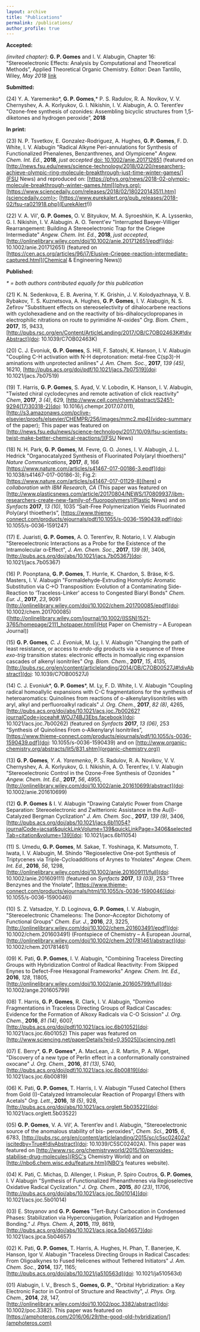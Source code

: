 ```yaml
---
layout: archive
title: "Publications"
permalink: /publications/
author_profile: true
---
```


<b>Accepted:</b>

<i>(invited chapter)</i>: <b>G. P. Gomes</b> and I. V. Alabugin, Chapter 16: "Stereoelectronic Effects: Analysis by Computational and Theoretical Methods”, Applied Theoretical Organic Chemistry. Editor: Dean Tantillo, Wiley, <i>May 2018</i> <a href= "http://www.worldscientific.com/worldscibooks/10.1142/q0119">link</a>

<b>Submitted:</b>

(24) Y. A. Yaremenko*, <b>G. P. Gomes</b>,* P. S. Radulov, R. A. Novikov, V. V. Chernyshev, A. A. Korlyukov, G. I. Nikishin, I. V. Alabugin, A. O. Terent’ev "Ozone-free synthesis of ozonides: Assembling bicyclic structures from 1,5-diketones and hydrogen peroxide”, <b>2018</b>

<b>In print:</b>

(23) N. P. Tsvetkov, E. Gonzalez-Rodriguez, A. Hughes, <b>G. P. Gomes</b>, F. D. White, I. V. Alabugin "Radical Alkyne Peri-annulations for Synthesis of Functionalized Phenalenes, Benzanthrenes, and Olympicene" <i>Angew. Chem. Int. Ed.</i>, <b>2018</b>,  <i>just accepted</i> [doi: 10.1002/anie.201712651](http://onlinelibrary.wiley.com/doi/10.1002/anie.201712651/epdf) (featured on [http://news.fsu.edu/news/science-technology/2018/02/20/researchers-achieve-olympic-ring-molecule-breakthrough-just-time-winter-games/](FSU News) and reproduced on: [https://phys.org/news/2018-02-olympic-molecule-breakthrough-winter-games.html](phys.org); [https://www.sciencedaily.com/releases/2018/02/180220143511.htm](sciencedaily.com)>; [https://www.eurekalert.org/pub_releases/2018-02/fsu-ra021918.php](EurekAlert!))

(22) V. A. Vil', <b>G. P. Gomes</b>, O. V. Bityukov, M. A. Syroeshkin, K. A. Lyssenko, G. I. Nikishin, I. V. Alabugin. A. O. Terent'ev "Interrupted Baeyer-Villiger Rearrangement: Building A Stereoelectronic Trap for the Criegee Intermediate" <i>Angew. Chem. Int. Ed.</i>, <b>2018</b>,  <i>just accepted</i>, [http://onlinelibrary.wiley.com/doi/10.1002/anie.201712651/epdf](doi: 10.1002/anie.201712651) (featured on [https://cen.acs.org/articles/96/i7/Elusive-Criegee-reaction-intermediate-captured.html](Chemical & Engineering News))

<b>Published:</b>

<i>* = both authors contributed equally for this publication</i>

(21) K. N. Sedenkova, E. B. Averina, Y. K. Grishin, J. V. Kolodyazhnaya, V. B. Rybakov, T. S. Kuznetsova, A. Hughes, <b>G. P. Gomes</b>, I. V. Alabugin, N. S. Zefirov "Substituent effects on stereoselectivity of dihalocarbene reactions with cyclohexadiene and on the reactivity of bis-dihalocyclopropanes in electrophilic nitrations on route to pyrimidine <i>N</i>-oxides" <i>Org. Biom. Chem.</i>, <b>2017</b>,  <i>15</i>, 9433, [http://pubs.rsc.org/en/Content/ArticleLanding/2017/OB/C7OB02463K#!divAbstract](doi: 10.1039/C7OB02463K)

(20) C. J. Evoniuk, <b>G. P. Gomes</b>, S. Hill, F. Satoshi, K. Hanson, I. V. Alabugin "Coupling C-H activation with N-H deprotonation: metal-free C(sp3)-H aminations with unprotected anilines"  <i>J. Am. Chem. Soc.</i>, <b>2017</b>, <i>139 (45)</i>, 16210, [http://pubs.acs.org/doi/pdf/10.1021/jacs.7b07519](doi: 10.1021/jacs.7b07519)

(19) T. Harris, <b>G. P. Gomes</b>, S. Ayad, V. V. Lobodin, K. Hanson, I. V. Alabugin, "Twisted chiral cyclodecynes and remote activation of click reactivity" <i>Chem</i>, <b>2017</b>, <i>3 (4)</i>, 629, [http://www.cell.com/chem/abstract/S2451-9294(17)30318-2](doi: 10.1016/j.chempr.2017.07.011), [http://s3.amazonaws.com/pclive-elsevier/proofs/elsevier/CHEMPR/256/images/mmc2.mp4](video-summary of the paper); This paper was featured on  [http://news.fsu.edu/news/science-technology/2017/10/09/fsu-scientists-twist-make-better-chemical-reactions/](FSU News)

(18) N. H. Park, <b>G. P. Gomes</b>, M. Fevre, G. O. Jones, I. V. Alabugin, J. L. Hedrick "Organocatalyzed Synthesis of Fluorinated Poly(aryl thioethers)" <i>Nature Communications</i>, <b>2017</b>, <i>8</i>, 166 [https://www.nature.com/articles/s41467-017-00186-3.epdf](doi: 10.1038/s41467-017-00186-3); Fig.2: [https://www.nature.com/articles/s41467-017-01129-8](here) <i>a collaboration with IBM Research, CA</i> (This paper was featured on  [http://www.plasticsnews.com/article/20170804/NEWS/170809937/ibm-researchers-create-new-family-of-fluoropolymers](Plastic News) and on <i>Synfacts</i> <b>2017</b>, <i>13 (10)</i>, 1035 “Salt-Free Polymerization Yields Fluorinated Poly(aryl thioether)s”, [https://www.thieme-connect.com/products/ejournals/pdf/10.1055/s-0036-1590439.pdf](doi: 10.1055/s-0036-1591247)

(17) E. Juaristi, <b>G. P. Gomes</b>, A. O. Terent’ev, R. Notario, I. V. Alabugin "Stereoelectronic Interactions as a Probe for the Existence of the Intramolecular α-Effect", <i>J. Am. Chem. Soc.</i>, <b>2017</b>,  <i>139 (9)</i>, 3406, [http://pubs.acs.org/doi/abs/10.1021/jacs.7b05367](doi: 10.1021/jacs.7b05367)

(16) P. Poonptana, <b>G. P. Gomes</b>, T. Hurrle, K. Chardon, S. Bräse, K-S. Masters, I. V. Alabugin "Formaldehyde-Extruding Homolytic Aromatic Substitution via C->O Transposition: Evolution of a Contaminating Side-Reaction to ‘Traceless-Linker’ access to Congested Biaryl Bonds"  <i>Chem. Eur. J.</i>, <b>2017</b>,  <i>23</i>, 9091 [http://onlinelibrary.wiley.com/doi/10.1002/chem.201700085/epdf](doi: 10.1002/chem.201700085) ([http://onlinelibrary.wiley.com/journal/10.1002/(ISSN)1521-3765/homepage/2111_hotpaper.html](Hot Paper on Chemistry – A European Journal))

(15) <b>G. P. Gomes</b>*, C. J. Evoniuk*, M. Ly, I. V. Alabugin "Changing the path of least resistance, or access to <i>endo-dig</i> products via a sequence of three <i>exo-trig</i> transition states: electronic effects in homoallyic ring expansion cascades of alkenyl isonitriles" <i>Org. Biom. Chem.</i>, <b>2017</b>,  <i>15</i>, 4135, [http://pubs.rsc.org/en/content/articlelanding/2014/OB/C7OB00527J#!divAbstract](doi: 10.1039/C7OB00527J)

(14) C. J. Evoniuk*, <b>G. P. Gomes</b>*, M. Ly, F. D. White, I. V. Alabugin "Coupling radical homoallylic expansions with C-C fragmentations for the synthesis of heteroaromatics: Quinolines from reactions of o-alkenylarylisonitriles with aryl, alkyl and perfluoroalkyl radicals" <i>J. Org. Chem.</i>, <b>2017</b>,  <i>82 (8)</i>, 4265, [http://pubs.acs.org/doi/abs/10.1021/acs.joc.7b00262?journalCode=joceah#.WOJ74BJ3Ebs.facebook](doi: 10.1021/acs.joc.7b00262) (featured on <i>Synfacts</i> <b>2017</b>, <i>13 (06)</i>, 253 “Synthesis of Quinolines From o-Alkenylaryl Isonitriles”, [https://www.thieme-connect.com/products/ejournals/pdf/10.1055/s-0036-1590439.pdf](doi: 10.1055/s-0036-1590439) and on 
[http://www.organic-chemistry.org/abstracts/lit5/831.shtm](organic-chemistry.org))

(13) <b>G. P. Gomes</b>*, Y. A. Yaremenko*, P. S. Radulov, R. A. Novikov, V. V. Chernyshev, A. A. Korlyukov, G. I. Nikishin, A. O. Terent’ev, I. V. Alabugin "Stereoelectronic Control in the Ozone-Free Synthesis of Ozonides " <i>Angew. Chem. Int. Ed.</i>, <b>2017</b>,  <i>56</i>, 4955, [http://onlinelibrary.wiley.com/doi/10.1002/anie.201610699/abstract](doi: 10.1002/anie.201610699)

(12) <b>G. P. Gomes</b> & I. V. Alabugin "Drawing Catalytic Power from Charge Separation: Stereoelectronic and Zwitterionic Assistance in the Au(I)-Catalyzed Bergman Cyclization" <i>J. Am. Chem. Soc.</i>, <b>2017</b>,  <i>139 (9)</i>, 3406, [http://pubs.acs.org/doi/abs/10.1021/jacs.6b11054?journalCode=jacsat&quickLinkVolume=139&quickLinkPage=3406&selectedTab=citation&volume=139](doi: 10.1021/jacs.6b11054)

(11) S. Umedu, <b>G. P. Gomes</b>, M. Sakae, T. Yoshinaga, K. Matsumoto, T. Iwata, I. V. Alabugin, M. Shindo "Regioselective One-pot Synthesis of Triptycenes via Triple-Cycloadditions of Arynes to Ynolates" <i>Angew. Chem. Int. Ed.</i>, <b>2016</b>,  <i>56</i>, 1298, [http://onlinelibrary.wiley.com/doi/10.1002/anie.201609111/full](doi: 10.1002/anie.201609111) (featured on <i>Synfacts</i> <b>2017</b>, <i>13 (03)</i>, 253 “Three Benzynes and the Ynolate”, [https://www.thieme-connect.com/products/ejournals/html/10.1055/s-0036-1590046](doi: 10.1055/s-0036-1590046))

(10) S. Z. Vatsadze, Y. D. Loginova, <b>G. P. Gomes</b>, I. V. Alabugin, "Stereoelectronic Chameleons: The Donor–Acceptor Dichotomy of Functional Groups" <i>Chem. Eur. J.</i>, <b>2016</b>,  <i>23</i>, 3225, [http://onlinelibrary.wiley.com/doi/10.1002/chem.201603491/epdf](doi: 10.1002/chem.201603491) (Frontspiece of Chemistry – A European Journal, [http://onlinelibrary.wiley.com/doi/10.1002/chem.201781461/abstract](doi: 10.1002/chem.201781461)

(09) K. Pati, <b>G. P. Gomes</b>, I. V. Alabugin, "Combining Traceless Directing Groups with Hybridization Control of Radical Reactivity: From Skipped Enynes to Defect-Free Hexagonal Frameworks" <i>Angew. Chem. Int. Ed.</i>, <b>2016</b>,  <i>128</i>, 11805, [http://onlinelibrary.wiley.com/doi/10.1002/anie.201605799/full](doi: 10.1002/ange.201605799)

(08) T. Harris, <b>G. P. Gomes</b>, R. Clark, I. V. Alabugin, "Domino Fragmentations in Traceless Directing Groups of Radical Cascades: Evidence for the Formation of Alkoxy Radicals via C-O Scission" <i>J. Org. Chem.</i>, <b>2016</b>, <i>81 (14)</i>, 6007, [http://pubs.acs.org/doi/pdf/10.1021/acs.joc.6b01052](doi: 10.1021/acs.joc.6b01052) This paper was featured on [http://www.sciencing.net/paperDetails?eid=0,35025](sciencing.net)

(07) E. Berry*, <b>G. P. Gomes*</b>, A. MacLean, J. R. Martin, P. A. Wiget, "Discovery of a new type of Perlin effect in a conformationally constrained oxocane" <i>J. Org. Chem.</i>, <b>2016</b>, <i>81 (13)</i>, 5740, [http://pubs.acs.org/doi/pdf/10.1021/acs.joc.6b00819](doi: 10.1021/acs.joc.6b00819)

(06) K. Pati, <b>G. P. Gomes</b>, T. Harris, I. V. Alabugin "Fused Catechol Ethers from Gold (I)-Catalyzed Intramolecular Reaction of Propargyl Ethers with Acetals" <i>Org. Lett.</i>, <b>2016</b>, <i>18 (5)</i>, 928, [http://pubs.acs.org/doi/abs/10.1021/acs.orglett.5b03522](doi: 10.1021/acs.orglett.5b03522)

(05) <b>G. P. Gomes</b>, V. A. Vil’, A. Terent’ev and I. Alabugin, "Stereoelectronic source of the anomalous stability of bis- peroxides", <i>Chem. Sci.</i>, <b>2015</b>, <i>6</i>, 6783, [http://pubs.rsc.org/en/content/articlelanding/2015/sc/c5sc02402a?iscitedby=True#!divAbstract](doi: 10.1039/C5SC02402A). This paper was featured on [http://www.rsc.org/chemistryworld/2015/10/peroxides-stabilise-drug-molecules](RSC's Chemistry World) and on [http://nbo6.chem.wisc.edu/feature.htm](NBO's features website).

(04) K. Pati, C. Michas, D. Allenger, I. Piskun, P. Spiro Coutros, <b>G. P. Gomes</b>, I. V Alabugin "Synthesis of Functionalized Phenanthrenes via Regioselective Oxidative Radical Cyclization." <i>J. Org. Chem.</i>, <b>2015</b>, <i>80 (23)</i>, 11706, [http://pubs.acs.org/doi/abs/10.1021/acs.joc.5b01014](doi: 10.1021/acs.joc.5b01014)

(03) E. Stoyanov and <b>G. P. Gomes</b> "Tert-Butyl Carbocation in Condensed Phases: Stabilization via Hyperconjugation, Polarization and Hydrogen Bonding.” <i>J. Phys. Chem. A</i>, <b>2015</b>, <i>119</i>, 8619, [http://pubs.acs.org/doi/abs/10.1021/acs.jpca.5b04657](doi: 10.1021/acs.jpca.5b04657)

(02) K. Pati, <b>G. P. Gomes</b>, T. Harris, A. Hughes, H. Phan, T. Banerjee, K. Hanson, Igor V. Alabugin "Traceless Directing Groups in Radical Cascades: From Oligoalkynes to Fused Helicenes without Tethered Initiators" <i>J. Am. Chem. Soc.</i>, <b>2014</b>, <i>137</i>, 1165; [http://pubs.acs.org/doi/abs/10.1021/ja510563d](doi: 10.1021/ja510563d)

(01) Alabugin, I. V., Bresch S., <b>Gomes, G. P.</b>, "Orbital Hybridization: a Key Electronic Factor in Control of Structure and Reactivity", <i>J. Phys. Org. Chem.</i>, <b>2014</b>, <i>28</i>, 147, [http://onlinelibrary.wiley.com/doi/10.1002/poc.3382/abstract](doi: 10.1002/poc.3382). This paper was featured on [https://amphoteros.com/2016/06/29/the-good-old-hybridization/](amphoteros.com)

